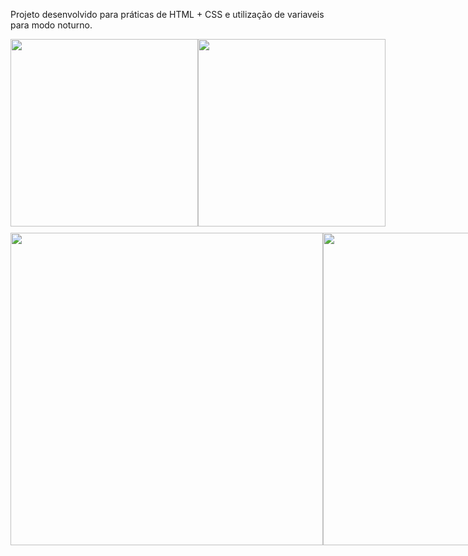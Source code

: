 Projeto desenvolvido para práticas de HTML + CSS e utilização de variaveis para modo noturno.

<div style="display: flex; justify-content: space-between;">
  <img src="https://github.com/laissilva04/BikCraft/assets/146146262/f1f18995-ebb1-4ff4-a20f-ec2a15ee3922" width="300px" />
  <img src="https://github.com/laissilva04/BikCraft/assets/146146262/5dbce875-05b4-4a25-9a04-ad79b29238ee" width="300px" />
</div>

<div style="display: flex; justify-content: space-between; margin-top: 10px;">
  <img src="https://github.com/user-attachments/assets/48613a21-c7db-4632-847b-6f627fc94648" width="500px" />
  <img src="https://github.com/user-attachments/assets/fe8425cb-777d-430f-881d-b88e88ca0f84" width="500px" />
</div>

